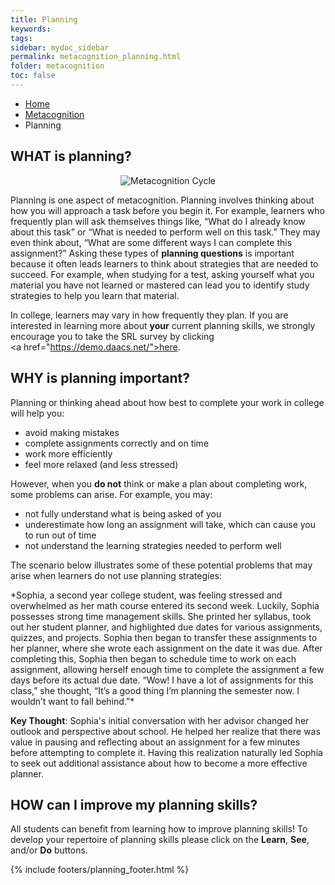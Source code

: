 ```yaml
---
title: Planning
keywords: 
tags: 
sidebar: mydoc_sidebar
permalink: metacognition_planning.html
folder: metacognition
toc: false
---
```


<ul class="breadcrumb">
    <li><a href="index.html">Home</a></li>
    <li><a href="metacognition.html">Metacognition</a></li>
    <li class="active">Planning</li>
</ul>


## WHAT is planning?

<center><img src='images/Metacognition=Planning FINAL.PNG' alt='Metacognition Cycle' /></center>

Planning is one aspect of metacognition. Planning involves thinking about how you will approach a task before you begin it. For example, learners who frequently plan will ask themselves things like, “What do I already know about this task” or “What is needed to perform well on this task.” They may even think about, “What are some different ways I can complete this assignment?” Asking these types of **planning questions** is important because it often leads learners to think about strategies that are needed to succeed. For example, when studying for a test, asking yourself what you material you have not learned or mastered can lead you to identify study strategies to help you learn that material. 

In college, learners may vary in how frequently they plan. If you are interested in learning more about **your** current planning skills, we strongly encourage you to take the SRL survey by clicking <a href="https://demo.daacs.net/">here</a>.

## WHY is planning important?

Planning or thinking ahead about how best to complete your work in college will help you:
* avoid making mistakes
* complete assignments correctly and on time
* work more efficiently
* feel more relaxed (and less stressed)

However, when you **do not** think or make a plan about completing work, some problems can arise. For example, you may:

* not fully understand what is being asked of you
* underestimate how long an assignment will take, which can cause you to run out of time
* not understand the learning strategies needed to perform well

The scenario below illustrates some of these potential problems that may arise when learners do not use planning strategies:

<div markdown="span" class="alert alert-info" role="alert"><i class="fa fa-info-circle"></i>
*Sophia, a second year college student, was feeling stressed and overwhelmed as her math course entered its second week. Luckily, Sophia possesses strong time management skills. She printed her syllabus, took out her student planner, and highlighted due dates for various assignments, quizzes, and projects. Sophia then began to transfer these assignments to her planner, where she wrote each assignment on the date it was due. After completing this, Sophia then began to schedule time to work on each assignment, allowing herself enough time to complete the assignment a few days before its actual due date. “Wow! I have a lot of assignments for this class,” she thought, “It’s a good thing I’m planning the semester now. I wouldn’t want to fall behind.”*
</div>

**Key Thought**: Sophia's initial conversation with her advisor changed her outlook and perspective about school. He helped her realize that there was value in pausing and reflecting about an assignment for a few minutes before attempting to complete it. Having this realization naturally led Sophia to seek out additional assistance about how to become a more effective planner.

## HOW can I improve my planning skills?

All students can benefit from learning how to improve planning skills! To develop your repertoire of planning skills please click on the **Learn**, **See**, and/or **Do** buttons.

{% include footers/planning_footer.html %}
